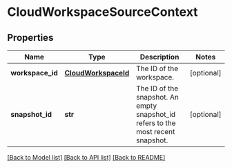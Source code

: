 # CloudWorkspaceSourceContext

## Properties
Name | Type | Description | Notes
------------ | ------------- | ------------- | -------------
**workspace_id** | [**CloudWorkspaceId**](CloudWorkspaceId.md) | The ID of the workspace. | [optional] 
**snapshot_id** | **str** | The ID of the snapshot. An empty snapshot_id refers to the most recent snapshot. | [optional] 

[[Back to Model list]](../README.md#documentation-for-models) [[Back to API list]](../README.md#documentation-for-api-endpoints) [[Back to README]](../README.md)


